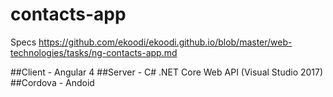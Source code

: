 # contacts-app

Specs
https://github.com/ekoodi/ekoodi.github.io/blob/master/web-technologies/tasks/ng-contacts-app.md

##Client - Angular 4
##Server - C# .NET Core Web API (Visual Studio 2017)
##Cordova - Andoid

